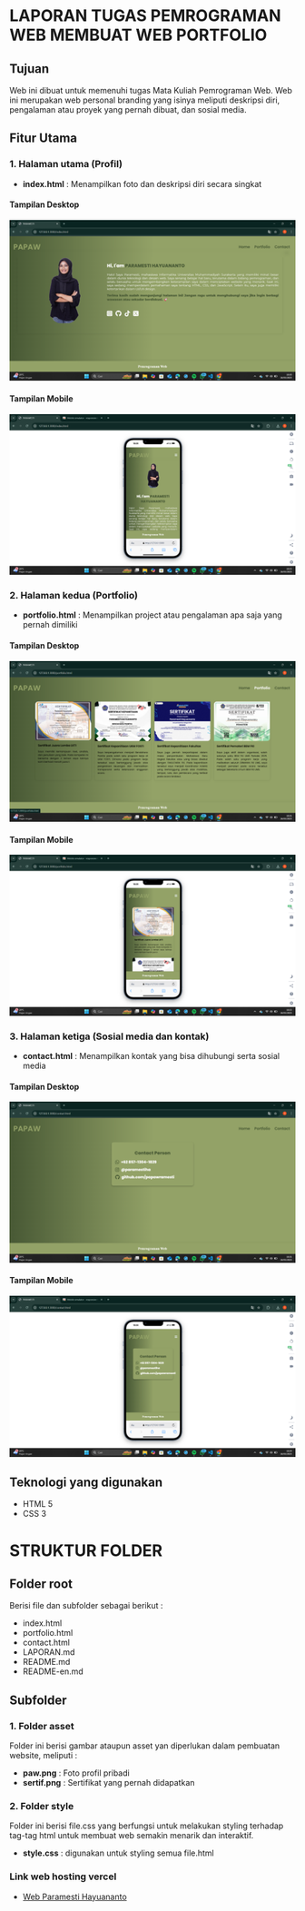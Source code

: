 # LAPORAN TUGAS PEMROGRAMAN WEB MEMBUAT WEB PORTFOLIO

## Tujuan

Web ini dibuat untuk memenuhi tugas Mata Kuliah Pemrograman Web. Web ini merupakan web personal branding yang isinya meliputi deskripsi diri, pengalaman atau proyek yang pernah dibuat, dan sosial media.

## Fitur Utama

### 1. Halaman utama (Profil)

- **index.html** : Menampilkan foto dan deskripsi diri secara singkat

#### Tampilan Desktop

![](asset/web-home.png)

#### Tampilan Mobile

![](asset/mob-home.png)

### 2. Halaman kedua (Portfolio)

- **portfolio.html** : Menampilkan project atau pengalaman apa saja yang pernah dimiliki

#### Tampilan Desktop

![](asset/web-porto.png)

#### Tampilan Mobile

![](asset/mob-porto.png)

### 3. Halaman ketiga (Sosial media dan kontak)

- **contact.html** : Menampilkan kontak yang bisa dihubungi serta sosial media

#### Tampilan Desktop

![](asset/web-contact.png)

#### Tampilan Mobile

![](asset/mob-contact.png)

## Teknologi yang digunakan

- HTML 5
- CSS 3

# STRUKTUR FOLDER

## Folder root

Berisi file dan subfolder sebagai berikut :

- index.html
- portfolio.html
- contact.html
- LAPORAN.md
- README.md
- README-en.md

## Subfolder

### 1. Folder asset

Folder ini berisi gambar ataupun asset yan diperlukan dalam pembuatan website, meliputi :

- **paw.png** : Foto profil pribadi
- **sertif.png** : Sertifikat yang pernah didapatkan

### 2. Folder style

Folder ini berisi file.css yang berfungsi untuk melakukan styling terhadap tag-tag html untuk membuat web semakin menarik dan interaktif.

- **style.css** : digunakan untuk styling semua file.html

### Link web hosting vercel

- [Web Paramesti Hayuananto](https://papaww-papawwws-projects.vercel.app/index.html)
